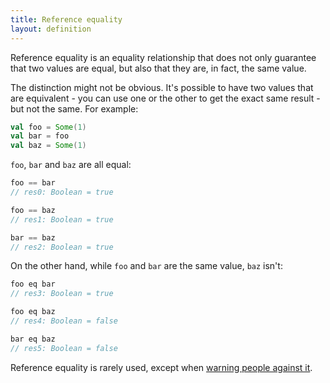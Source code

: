 ```yaml
---
title: Reference equality
layout: definition
---
```


Reference equality is an equality relationship that does not only guarantee that two values are equal, but also that they are, in fact, the same value.

The distinction might not be obvious. It's possible to have two values that are equivalent - you can use one or the other to get the exact same result - but not the same. For example:

```scala
val foo = Some(1)
val bar = foo
val baz = Some(1)
```

`foo`, `bar` and `baz` are all equal:

```scala
foo == bar
// res0: Boolean = true

foo == baz
// res1: Boolean = true

bar == baz
// res2: Boolean = true
```

On the other hand, while `foo` and `bar` are the same value, `baz` isn't:

```scala
foo eq bar
// res3: Boolean = true

foo eq baz
// res4: Boolean = false

bar eq baz
// res5: Boolean = false
```

Reference equality is rarely used, except when [warning people against it](../unsafe/array_comparison.html).
